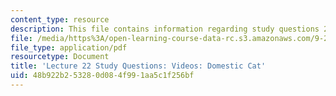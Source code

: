 ```yaml
---
content_type: resource
description: This file contains information regarding study questions 22.
file: /media/https%3A/open-learning-course-data-rc.s3.amazonaws.com/9-20-animal-behavior-fall-2013/48b922b253280d084f991aa5c1f256bf_MIT9_20F13_L22_Qs.pdf
file_type: application/pdf
resourcetype: Document
title: 'Lecture 22 Study Questions: Videos: Domestic Cat'
uid: 48b922b2-5328-0d08-4f99-1aa5c1f256bf
---
```

